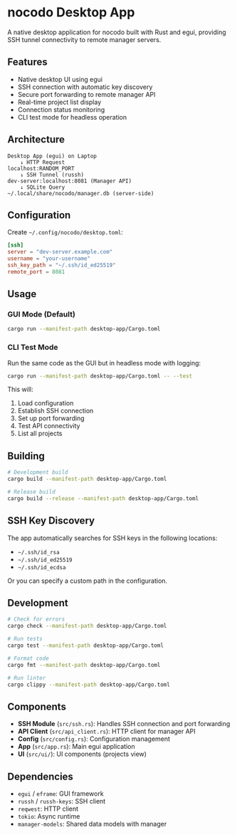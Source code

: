 # nocodo Desktop App

A native desktop application for nocodo built with Rust and egui, providing SSH tunnel connectivity to remote manager servers.

## Features

- Native desktop UI using egui
- SSH connection with automatic key discovery
- Secure port forwarding to remote manager API
- Real-time project list display
- Connection status monitoring
- CLI test mode for headless operation

## Architecture

```
Desktop App (egui) on Laptop
    ↓ HTTP Request
localhost:RANDOM_PORT
    ↓ SSH Tunnel (russh)
dev-server:localhost:8081 (Manager API)
    ↓ SQLite Query
~/.local/share/nocodo/manager.db (server-side)
```

## Configuration

Create `~/.config/nocodo/desktop.toml`:

```toml
[ssh]
server = "dev-server.example.com"
username = "your-username"
ssh_key_path = "~/.ssh/id_ed25519"
remote_port = 8081
```

## Usage

### GUI Mode (Default)

```bash
cargo run --manifest-path desktop-app/Cargo.toml
```

### CLI Test Mode

Run the same code as the GUI but in headless mode with logging:

```bash
cargo run --manifest-path desktop-app/Cargo.toml -- --test
```

This will:
1. Load configuration
2. Establish SSH connection
3. Set up port forwarding
4. Test API connectivity
5. List all projects

## Building

```bash
# Development build
cargo build --manifest-path desktop-app/Cargo.toml

# Release build
cargo build --release --manifest-path desktop-app/Cargo.toml
```

## SSH Key Discovery

The app automatically searches for SSH keys in the following locations:
- `~/.ssh/id_rsa`
- `~/.ssh/id_ed25519`
- `~/.ssh/id_ecdsa`

Or you can specify a custom path in the configuration.

## Development

```bash
# Check for errors
cargo check --manifest-path desktop-app/Cargo.toml

# Run tests
cargo test --manifest-path desktop-app/Cargo.toml

# Format code
cargo fmt --manifest-path desktop-app/Cargo.toml

# Run linter
cargo clippy --manifest-path desktop-app/Cargo.toml
```

## Components

- **SSH Module** (`src/ssh.rs`): Handles SSH connection and port forwarding
- **API Client** (`src/api_client.rs`): HTTP client for manager API
- **Config** (`src/config.rs`): Configuration management
- **App** (`src/app.rs`): Main egui application
- **UI** (`src/ui/`): UI components (projects view)

## Dependencies

- `egui` / `eframe`: GUI framework
- `russh` / `russh-keys`: SSH client
- `reqwest`: HTTP client
- `tokio`: Async runtime
- `manager-models`: Shared data models with manager
